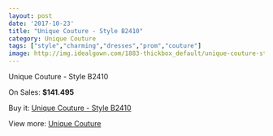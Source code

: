 ```yaml
---
layout: post
date: '2017-10-23'
title: "Unique Couture - Style B2410"
category: Unique Couture
tags: ["style","charming","dresses","prom","couture"]
image: http://img.idealgown.com/1883-thickbox_default/unique-couture-style-b2410.jpg
---
```

Unique Couture - Style B2410

On Sales: **$141.495**
<a href="https://www.idealgown.com/en/unique-couture/896-unique-couture-style-b2410.html"><amp-img layout="responsive" width="600" height="600" src="//img.idealgown.com/1883-thickbox_default/unique-couture-style-b2410.jpg" alt="Unique Couture - Style B2410 0" /></a>
<a href="https://www.idealgown.com/en/unique-couture/896-unique-couture-style-b2410.html"><amp-img layout="responsive" width="600" height="600" src="//img.idealgown.com/1884-thickbox_default/unique-couture-style-b2410.jpg" alt="Unique Couture - Style B2410 1" /></a>

Buy it: [Unique Couture - Style B2410](https://www.idealgown.com/en/unique-couture/896-unique-couture-style-b2410.html "Unique Couture - Style B2410")

View more: [Unique Couture](https://www.idealgown.com/en/11-unique-couture "Unique Couture")